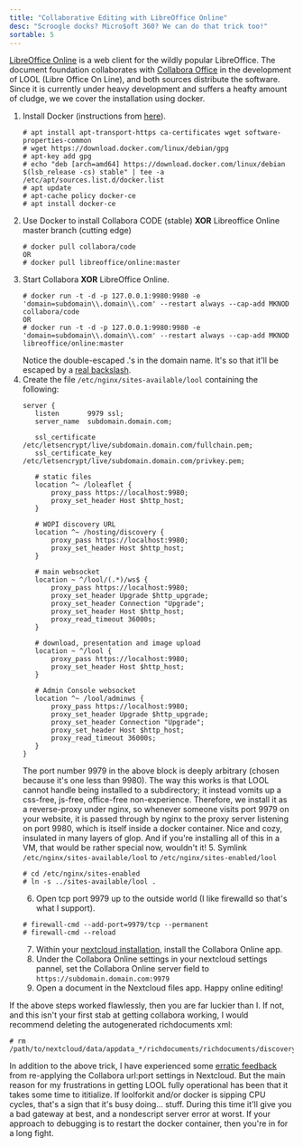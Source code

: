 ```yaml
---
title: "Collaborative Editing with LibreOffice Online"
desc: "Scroogle docks? Micro$oft 360? We can do that trick too!"
sortable: 5
---
```


[LibreOffice Online](https://wiki.documentfoundation.org/Development/LibreOffice_Online) is a web client for the wildly popular LibreOffice. The document foundation collaborates with [Collabora Office](http://collaboraoffice.com) in the development of LOOL (Libre Office On Line), and both sources distribute the software. Since it is currently under heavy development and suffers a heafty amount of cludge, we we cover the installation using docker.

1. Install Docker (instructions from [here](https://www.itzgeek.com/how-tos/linux/debian/how-to-install-docker-on-debian-9.html)).
   ```
   # apt install apt-transport-https ca-certificates wget software-properties-common
   # wget https://download.docker.com/linux/debian/gpg
   # apt-key add gpg
   # echo "deb [arch=amd64] https://download.docker.com/linux/debian $(lsb_release -cs) stable" | tee -a /etc/apt/sources.list.d/docker.list
   # apt update
   # apt-cache policy docker-ce
   # apt install docker-ce
   ```
2. Use Docker to install Collabora CODE (stable) **XOR** Libreoffice Online master branch (cutting edge)
   ```
   # docker pull collabora/code
   OR
   # docker pull libreoffice/online:master
   ```
3. Start Collabora **XOR** LibreOffice Online.
   ```
   # docker run -t -d -p 127.0.0.1:9980:9980 -e 'domain=subdomain\\.domain\\.com' --restart always --cap-add MKNOD collabora/code
   OR
   # docker run -t -d -p 127.0.0.1:9980:9980 -e 'domain=subdomain\\.domain\\.com' --restart always --cap-add MKNOD libreoffice/online:master
   ```
   Notice the double-escaped .'s in the domain name. It's so that it'll be escaped by a [real backslash](https://www.xkcd.com/1638/).
4. Create the file `/etc/nginx/sites-available/lool` containing the following:
   ```
   server {
      listen       9979 ssl;
      server_name  subdomain.domain.com;

      ssl_certificate         /etc/letsencrypt/live/subdomain.domain.com/fullchain.pem;
      ssl_certificate_key     /etc/letsencrypt/live/subdomain.domain.com/privkey.pem;
    
      # static files
      location ^~ /loleaflet {
          proxy_pass https://localhost:9980;
          proxy_set_header Host $http_host;
      }

      # WOPI discovery URL
      location ^~ /hosting/discovery {
          proxy_pass https://localhost:9980;
          proxy_set_header Host $http_host;
      }

      # main websocket
      location ~ ^/lool/(.*)/ws$ {
          proxy_pass https://localhost:9980;
          proxy_set_header Upgrade $http_upgrade;
          proxy_set_header Connection "Upgrade";
          proxy_set_header Host $http_host;
          proxy_read_timeout 36000s;
      }
   
      # download, presentation and image upload
      location ~ ^/lool {
          proxy_pass https://localhost:9980;
          proxy_set_header Host $http_host;
      }
   
      # Admin Console websocket
      location ^~ /lool/adminws {
          proxy_pass https://localhost:9980;
          proxy_set_header Upgrade $http_upgrade;
          proxy_set_header Connection "Upgrade";
          proxy_set_header Host $http_host;
          proxy_read_timeout 36000s;
      }
   }
   ```
   The port number 9979 in the above block is deeply arbitrary (chosen because it's one less than 9980). The way this works is that LOOL cannot handle being installed to a subdirectory; it instead vomits up a css-free, js-free, office-free non-experience. Therefore, we install it as a reverse-proxy under nginx, so whenever someone visits port 9979 on your website, it is passed through by nginx to the proxy server listening on port 9980, which is itself inside a docker container. Nice and cozy, insulated in many layers of glop. And if you're installing all of this in a VM, that would be rather special now, wouldn't it!
   5. Symlink `/etc/nginx/sites-available/lool` to `/etc/nginx/sites-enabled/lool`
   ```
   # cd /etc/nginx/sites-enabled
   # ln -s ../sites-available/lool .
   ```
   6. Open tcp port 9979 up to the outside world (I like firewalld so that's what I support).
   ```
   # firewall-cmd --add-port=9979/tcp --permanent
   # firewall-cmd --reload
   ```
   7. Within your [nextcloud installation](file-sharing-with-nextcloud.html), install the Collabora Online app.
   8. Under the Collabora Online settings in your nextcloud settings pannel, set the Collabora Online server field to `https://subdomain.domain.com:9979`
   9. Open a document in the Nextcloud files app. Happy online editing!

If the above steps worked flawlessly, then you are far luckier than I. If not, and this isn't your first stab at getting collabora working, I would recommend deleting the autogenerated richdocuments xml:
```
# rm /path/to/nextcloud/data/appdata_*/richdocuments/richdocuments/discovery.xml
```
In addition to the above trick, I have experienced some [erratic feedback](https://www.xkcd.com/1457/) from re-applying the Collabora url:port settings in Nextcloud. But the main reason for my frustrations in getting LOOL fully operational has been that it takes some time to ititialize. If loolforkit and/or docker is sipping CPU cycles, that's a sign that it's busy doing... stuff. During this time it'll give you a bad gateway at best, and a nondescript server error at worst. If your approach to debugging is to restart the docker container, then you're in for a long fight.
